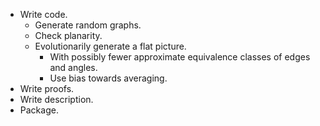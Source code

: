 * Write code.
    - Generate random graphs.
    - Check planarity.
    - Evolutionarily generate a flat picture.
        + With possibly fewer approximate equivalence classes of edges and angles.
        + Use bias towards averaging.
* Write proofs.
* Write description.
* Package.
